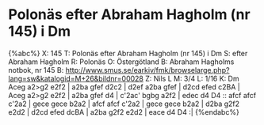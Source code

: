 # Polonäs efter Abraham Hagholm (nr 145) i Dm

{%abc%}
X: 145
T: Polonäs efter Abraham Hagholm (nr 145) i Dm
S: efter Abraham Hagholm
R: Polonäs
O: Östergötland
B: Abraham Hagholms notbok, nr 145
B: http://www.smus.se/earkiv/fmk/browselarge.php?lang=sw&katalogid=M+26&bildnr=00028
Z: Nils L
M: 3/4
L: 1/16
K: Dm
Aceg a2>g2 e2f2 | a2ba gfef d2c2 | d2ef a2ba gfef | d2cd efed c2BA |
Aceg a2>g2 e2f2 | a2ba gfef d4 | c'2ac' bgbg a2f2 | edec d4 D4 ::
afcf afcf c'2a2 | gece gece b2a2 | afcf afcf c'2a2 | gece gece b2a2 |
d2ba g2f2 e2d2 | d2cd efed dcBA | a2ba g2f2 e2d2 | eace d4 D4 :|
{%endabc%}

